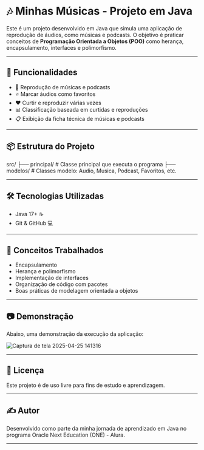 # 🎶 Minhas Músicas - Projeto em Java

Este é um projeto desenvolvido em Java que simula uma aplicação de reprodução de áudios, como músicas e podcasts. O objetivo é praticar conceitos de **Programação Orientada a Objetos (POO)** como herança, encapsulamento, interfaces e polimorfismo.

---

## 🚀 Funcionalidades

- 📀 Reprodução de músicas e podcasts
- ⭐ Marcar áudios como favoritos
- ❤️ Curtir e reproduzir várias vezes
- 📊 Classificação baseada em curtidas e reproduções
- 📋 Exibição da ficha técnica de músicas e podcasts

---

## 📦 Estrutura do Projeto

src/ ├── principal/ # Classe principal que executa o programa
     ├── modelos/ # Classes modelo: Audio, Musica, Podcast, Favoritos, etc.

---

## 🛠️ Tecnologias Utilizadas

- Java 17+ ☕
- Git & GitHub 💻

---

## 📌 Conceitos Trabalhados

- Encapsulamento
- Herança e polimorfismo
- Implementação de interfaces
- Organização de código com pacotes
- Boas práticas de modelagem orientada a objetos

---

## 📷 Demonstração

Abaixo, uma demonstração da execução da aplicação:

![Captura de tela 2025-04-25 141316](https://github.com/user-attachments/assets/c2d27d6b-e880-4cd9-a26a-0659354641e4)

---

## 📄 Licença

Este projeto é de uso livre para fins de estudo e aprendizagem.

---

## ✍️ Autor

Desenvolvido como parte da minha jornada de aprendizado em Java no programa Oracle Next Education (ONE) - Alura.

---

